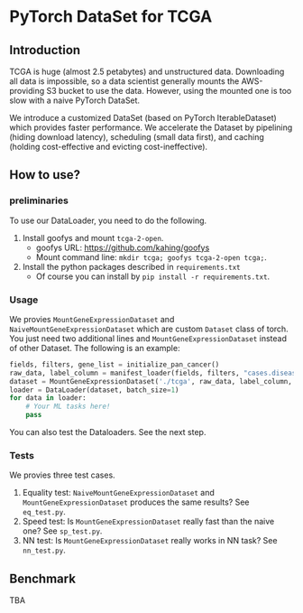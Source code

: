 # PyTorch DataSet for TCGA

## Introduction

TCGA is huge (almost 2.5 petabytes) and unstructured data.
Downloading all data is impossible, so a data scientist generally mounts the AWS-providing S3 bucket to use the data.
However, using the mounted one is too slow with a naive PyTorch DataSet.

We introduce a customized DataSet (based on PyTorch IterableDataset) which provides faster performance.
We accelerate the Dataset by pipelining (hiding download latency), scheduling (small data first), and caching (holding cost-effective and evicting cost-ineffective).

## How to use?

### preliminaries

To use our DataLoader, you need to do the following.

1. Install goofys and mount `tcga-2-open`.
    - goofys URL: https://github.com/kahing/goofys
    - Mount command line: `mkdir tcga; goofys tcga-2-open tcga;`.
2. Install the python packages described in `requirements.txt`
    - Of course you can install by `pip install -r requirements.txt`.

### Usage

We provies `MountGeneExpressionDataset` and `NaiveMountGeneExpressionDataset` which are custom `Dataset` class of torch.
You just need two additional lines and `MountGeneExpressionDataset` instead of other Dataset.
The following is an example:

```python
fields, filters, gene_list = initialize_pan_cancer()
raw_data, label_column = manifest_loader(fields, filters, "cases.disease_type")
dataset = MountGeneExpressionDataset('./tcga', raw_data, label_column, gene_list)   # The first parameter is the mount point.
loader = DataLoader(dataset, batch_size=1)
for data in loader:
    # Your ML tasks here!
    pass
```

You can also test the Dataloaders.
See the next step.

### Tests

We provies three test cases.
1. Equality test: `NaiveMountGeneExpressionDataset` and `MountGeneExpressionDataset` produces the same results? See `eq_test.py`.
2. Speed test: Is `MountGeneExpressionDataset` really fast than the naive one? See `sp_test.py`.
3. NN test: Is `MountGeneExpressionDataset` really works in NN task? See `nn_test.py`.


## Benchmark

TBA

